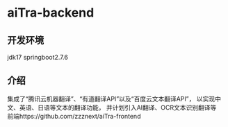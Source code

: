 # aiTra-backend
## 开发环境
jdk17
springboot2.7.6
## 介绍
集成了“腾讯云机器翻译”、“有道翻译API”以及“百度云文本翻译API”， 
以实现中文、英语、日语等文本的翻译功能， 
并计划引入AI翻译、OCR文本识别翻译等  
前端https://github.com/zzznext/aiTra-frontend
